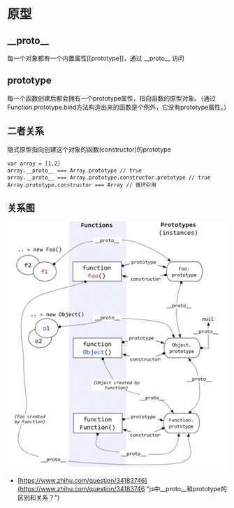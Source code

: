 # 原型

## \_\_proto\_\_

每一个对象都有一个内置属性\[\[prototype\]\]，通过 \_\_proto\_\_ 访问

## prototype

每一个函数创建后都会拥有一个prototype属性，指向函数的原型对象。（通过Function.prototype.bind方法构造出来的函数是个例外，它没有prototype属性。）

## 二者关系

隐式原型指向创建这个对象的函数\(constructor\)的prototype

```
var array = [1,2]
array.__proto__ === Array.prototype // true
array.__proto__ === Array.prototype.constructor.prototype // true
Array.prototype.constructor === Array // 循环引用
```

## 关系图

![](/assets/prototype_and_proto.png)

* [https://www.zhihu.com/question/34183746](https://www.zhihu.com/question/34183746 "js中__proto__和prototype的区别和关系？")



